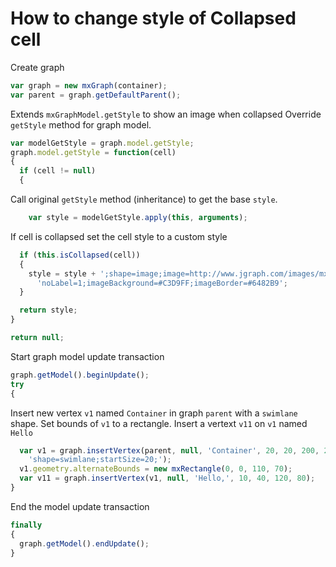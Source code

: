 # How to change style of Collapsed cell

Create graph

```js
var graph = new mxGraph(container);
var parent = graph.getDefaultParent();
```

Extends `mxGraphModel.getStyle` to show an image when collapsed
Override `getStyle` method for graph model.

```js
var modelGetStyle = graph.model.getStyle;
graph.model.getStyle = function(cell)
{
  if (cell != null)
  {
```

Call original `getStyle` method (inheritance) to get the base `style`.

```js
    var style = modelGetStyle.apply(this, arguments);
```

If cell is collapsed set the cell style to a custom style

```js
  if (this.isCollapsed(cell))
  {
    style = style + ';shape=image;image=http://www.jgraph.com/images/mxgraph.gif;' +
      'noLabel=1;imageBackground=#C3D9FF;imageBorder=#6482B9';
  }

  return style;
}

return null;
```

Start graph model update transaction

```js
graph.getModel().beginUpdate();
try
{
```

Insert new vertex `v1` named `Container` in graph `parent` with a `swimlane` shape.
Set bounds of `v1` to a rectangle. Insert a vertext `v11` on `v1` named `Hello`

```js
  var v1 = graph.insertVertex(parent, null, 'Container', 20, 20, 200, 200,
    'shape=swimlane;startSize=20;');
  v1.geometry.alternateBounds = new mxRectangle(0, 0, 110, 70);
  var v11 = graph.insertVertex(v1, null, 'Hello,', 10, 40, 120, 80);
}
```

End the model update transaction

```js
finally
{
  graph.getModel().endUpdate();
}
```